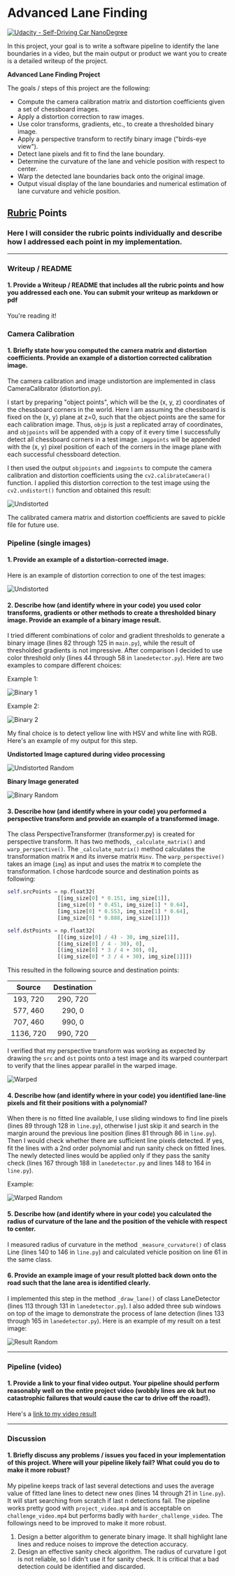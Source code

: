 # Advanced Lane Finding
[![Udacity - Self-Driving Car NanoDegree](https://s3.amazonaws.com/udacity-sdc/github/shield-carnd.svg)](http://www.udacity.com/drive)


In this project, your goal is to write a software pipeline to identify the lane boundaries in a video, but the main output or product we want you to create is a detailed writeup of the project.  

**Advanced Lane Finding Project**

The goals / steps of this project are the following:

* Compute the camera calibration matrix and distortion coefficients given a set of chessboard images.
* Apply a distortion correction to raw images.
* Use color transforms, gradients, etc., to create a thresholded binary image.
* Apply a perspective transform to rectify binary image ("birds-eye view").
* Detect lane pixels and fit to find the lane boundary.
* Determine the curvature of the lane and vehicle position with respect to center.
* Warp the detected lane boundaries back onto the original image.
* Output visual display of the lane boundaries and numerical estimation of lane curvature and vehicle position.

[//]: # (Image References)

[undistorted_cal1]: ./output_images/undistort_calibration1.jpg "Undistorted"
[undistorted_test1]: ./output_images/undistort_test1.jpg "Undistorted Test1"
[binary_test1]: ./output_images/binary_test1.jpg "Binary Test1"
[binary_challenge1]: ./output_images/binary_challenge1.jpg "Binary Challenge1"
[warped]: ./output_images/warped_straight_lines1.jpg "Warp Example"
[undistorted_random]: ./output_images/undistorted_random.jpg "Undistorted Random"
[binary_random]: ./output_images/binary_random.jpg "Binary Random"
[warped_random]: ./output_images/warped_line_random.jpg "Warped Line Random"
[result_random]: ./output_images/result_random.jpg "Result  Random"
[video1]: ./output_videos/detect_project_video.mp4 "Video"

## [Rubric](https://review.udacity.com/#!/rubrics/571/view) Points

### Here I will consider the rubric points individually and describe how I addressed each point in my implementation.  

---

### Writeup / README

#### 1. Provide a Writeup / README that includes all the rubric points and how you addressed each one.  You can submit your writeup as markdown or pdf  

You're reading it!

### Camera Calibration

#### 1. Briefly state how you computed the camera matrix and distortion coefficients. Provide an example of a distortion corrected calibration image.

The camera calibration and image undistortion are implemented in class CameraCalibrator (distortion.py).

I start by preparing "object points", which will be the (x, y, z) coordinates of the chessboard corners in the world. Here I am assuming the chessboard is fixed on the (x, y) plane at z=0, such that the object points are the same for each calibration image. Thus, `objp` is just a replicated array of coordinates, and `objpoints` will be appended with a copy of it every time I successfully detect all chessboard corners in a test image. `imgpoints` will be appended with the (x, y) pixel position of each of the corners in the image plane with each successful chessboard detection.  

I then used the output `objpoints` and `imgpoints` to compute the camera calibration and distortion coefficients using the `cv2.calibrateCamera()` function.  I applied this distortion correction to the test image using the `cv2.undistort()` function and obtained this result:

![Undistorted][undistorted_cal1]

The calibrated camera matrix and distortion coefficients are saved to pickle file for future use.

### Pipeline (single images)

#### 1. Provide an example of a distortion-corrected image.

Here is an example of distortion correction to one of the test images:

![Undistorted][undistorted_test1]

#### 2. Describe how (and identify where in your code) you used color transforms, gradients or other methods to create a thresholded binary image.  Provide an example of a binary image result.

I tried different combinations of color and gradient thresholds to generate a binary image (lines 82 through 125 in `main.py`), while the result of thresholded gradients is not impressive. After comparison I decided to use color threshold only (lines 44 through 58 in `lanedetector.py`). Here are two examples to compare different choices:

Example 1:

![Binary 1][binary_test1]

Example 2:

![Binary 2][binary_challenge1]

My final choice is to detect yellow line with HSV and white line with RGB. Here's an example of my output for this step.

**Undistorted Image captured during video processing**

![Undistorted Random][undistorted_random]

**Binary Image generated**

![Binary Random][binary_random]

#### 3. Describe how (and identify where in your code) you performed a perspective transform and provide an example of a transformed image.

The class PerspectiveTransformer (transformer.py) is created for perspective transform. It has two methods, `_calculate_matrix()` and `warp_perspective()`. The `_calculate_matrix()` method calculates the transformation matrix `M` and its inverse matrix `Minv`. The `warp_perspective()` takes an image (`img`) as input and uses the matrix `M` to complete the transformation.  I chose hardcode source and destination points as following:

```python
self.srcPoints = np.float32(
                [[img_size[0] * 0.151, img_size[1]],
                [img_size[0] * 0.451, img_size[1] * 0.64],
                [img_size[0] * 0.553, img_size[1] * 0.64],
                [img_size[0] * 0.888, img_size[1]]])

self.dstPoints = np.float32(
                [[(img_size[0] / 4) - 30, img_size[1]],
                [(img_size[0] / 4 - 30), 0],
                [(img_size[0] * 3 / 4 + 30), 0],
                [(img_size[0] * 3 / 4 + 30), img_size[1]]])
```

This resulted in the following source and destination points:

| Source        | Destination   |
|:-------------:|:-------------:|
| 193, 720      | 290, 720      |
| 577, 460      | 290, 0        |
| 707, 460      | 990, 0        |
| 1136, 720     | 990, 720      |

I verified that my perspective transform was working as expected by drawing the `src` and `dst` points onto a test image and its warped counterpart to verify that the lines appear parallel in the warped image.

![Warped][warped]

#### 4. Describe how (and identify where in your code) you identified lane-line pixels and fit their positions with a polynomial?

When there is no fitted line available, I use sliding windows to find line pixels (lines 89 through 128 in `line.py`), otherwise I just skip it and search in the margin around the previous line position (lines 81 through 86 in `line.py`).
Then I would check whether there are sufficient line pixels detected. If yes, fit the lines with a 2nd order polynomial and run sanity check on fitted lines.
The newly detected lines would be applied only if they pass the sanity check (lines 167 through 188 in `lanedetector.py` and lines 148 to 164 in `line.py`).

Example:

![Warped Random][warped_random]

#### 5. Describe how (and identify where in your code) you calculated the radius of curvature of the lane and the position of the vehicle with respect to center.

I measured radius of curvature in the method `_measure_curvature()` of class Line (lines 140 to 146 in `line.py`) and calculated vehicle position on line 61 in the same class.

#### 6. Provide an example image of your result plotted back down onto the road such that the lane area is identified clearly.

I implemented this step in the method `_draw_lane()` of class LaneDetector (lines 113 through 131 in `lanedetector.py`). I also added three sub windows on top of the image to demonstrate the process of lane detection (lines 133 through 165 in `lanedetector.py`). Here is an example of my result on a test image:

![Result Random][result_random]

---

### Pipeline (video)

#### 1. Provide a link to your final video output.  Your pipeline should perform reasonably well on the entire project video (wobbly lines are ok but no catastrophic failures that would cause the car to drive off the road!).

Here's a [link to my video result](./output_videos/detect_project_video.mp4)

---

### Discussion

#### 1. Briefly discuss any problems / issues you faced in your implementation of this project.  Where will your pipeline likely fail?  What could you do to make it more robust?

My pipeline keeps track of last several detections and uses the average value of fitted lane lines to detect new ones (lines 14 through 21 in `line.py`). It will start searching from scratch if last n detections fail.
The pipeline works pretty good with `project_video.mp4` and is acceptable on `challenge_video.mp4` but performs badly with `harder_challenge_video`. The followings need to be  improved to make it more robust.
1) Design a better algorithm to generate binary image. It shall highlight lane lines and reduce noises to improve the detection accuracy.
2) Design an effective sanity check algorithm. The radius of curvature I got is not reliable, so I didn't use it for sanity check. It is critical that a bad detection could be identified and discarded.
